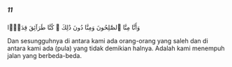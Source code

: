 ##### 11

<span class="ayah">وَأَنَّا مِنَّا ٱلصَّٰلِحُونَ وَمِنَّا دُونَ ذَٰلِكَ ۖ كُنَّا طَرَآئِقَ قِدَدًۭا</span>

<span class="ayah_translation">Dan sesungguhnya di antara kami ada orang-orang yang saleh dan di antara kami ada (pula) yang tidak demikian halnya. Adalah kami menempuh jalan yang berbeda-beda.</span>
